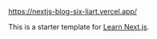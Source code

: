 https://nextjs-blog-six-liart.vercel.app/

This is a starter template for [Learn Next.js](https://nextjs.org/learn).

